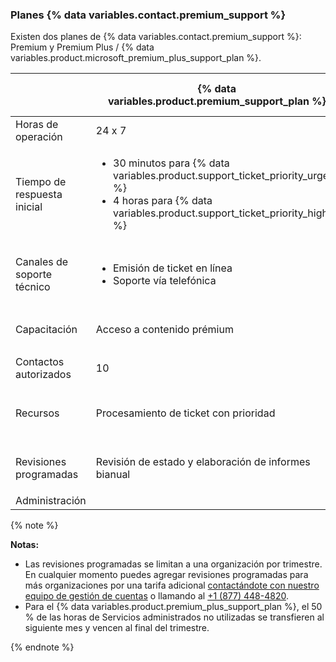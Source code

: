 
### Planes {% data variables.contact.premium_support %}

Existen dos planes de {% data variables.contact.premium_support %}: Premium y Premium Plus / {% data variables.product.microsoft_premium_plus_support_plan %}.

|                             | {% data variables.product.premium_support_plan %} | {% data variables.product.premium_plus_support_plan %} |
| --------------------------- | -------------------------------------------------------- | ------------------------------------------------------------- |
| Horas de operación          | 24 x 7                                                   | 24 x 7                                                        |
| Tiempo de respuesta inicial | <ul><li>30 minutos para {% data variables.product.support_ticket_priority_urgent %}</li><li>4 horas para {% data variables.product.support_ticket_priority_high %}</li></ul>                                | <ul><li>30 minutos para {% data variables.product.support_ticket_priority_urgent %}</li><li>4 horas para {% data variables.product.support_ticket_priority_high %}</li></ul>                                     |
| Canales de soporte técnico  | <ul><li>Emisión de ticket en línea</li><li>Soporte vía telefónica</li></ul>                                | <ul><li>Emisión de ticket en línea</li><li>Soporte vía telefónica</li><li>Compartir pantalla en problemas críticos</li></ul>                                     |
| Capacitación                | Acceso a contenido prémium                               | <ul><li>Acceso a contenido prémium</li><li>1 clase de capacitación virtual por año</li></ul>                                     |
| Contactos autorizados       | 10                                                       | 25                                                            |
| Recursos                    | Procesamiento de ticket con prioridad                    | <ul><li>Procesamiento de ticket con prioridad</li><li>Gerente de Cuenta de Soporte Técnico Nombrado</li></ul>                                     |
| Revisiones programadas      | Revisión de estado y elaboración de informes bianual     | <ul><li>Reporte y verificación de salud trimestral</li><li>Revisiones de cuenta trimestrales</li></ul>                                     |
| Administración              |                                                          | 4 horas de Servicios administrados por mes                    |

  {% note %}

  **Notas:**
  - Las revisiones programadas se limitan a una organización por trimestre. En cualquier momento puedes agregar revisiones programadas para más organizaciones por una tarifa adicional [contactándote con nuestro equipo de gestión de cuentas](https://enterprise.github.com/contact) o llamando al [+1 (877) 448-4820](tel:+1-877-448-4820).
  - Para el {% data variables.product.premium_plus_support_plan %}, el 50 % de las horas de Servicios administrados no utilizadas se transfieren al siguiente mes y vencen al final del trimestre.

  {% endnote %}

